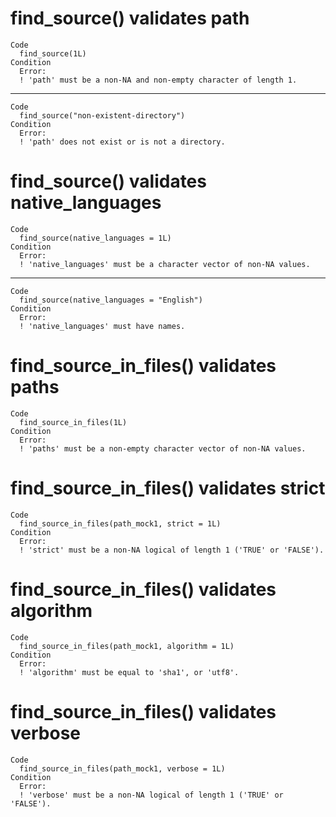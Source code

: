 # find_source() validates path

    Code
      find_source(1L)
    Condition
      Error:
      ! 'path' must be a non-NA and non-empty character of length 1.

---

    Code
      find_source("non-existent-directory")
    Condition
      Error:
      ! 'path' does not exist or is not a directory.

# find_source() validates native_languages

    Code
      find_source(native_languages = 1L)
    Condition
      Error:
      ! 'native_languages' must be a character vector of non-NA values.

---

    Code
      find_source(native_languages = "English")
    Condition
      Error:
      ! 'native_languages' must have names.

# find_source_in_files() validates paths

    Code
      find_source_in_files(1L)
    Condition
      Error:
      ! 'paths' must be a non-empty character vector of non-NA values.

# find_source_in_files() validates strict

    Code
      find_source_in_files(path_mock1, strict = 1L)
    Condition
      Error:
      ! 'strict' must be a non-NA logical of length 1 ('TRUE' or 'FALSE').

# find_source_in_files() validates algorithm

    Code
      find_source_in_files(path_mock1, algorithm = 1L)
    Condition
      Error:
      ! 'algorithm' must be equal to 'sha1', or 'utf8'.

# find_source_in_files() validates verbose

    Code
      find_source_in_files(path_mock1, verbose = 1L)
    Condition
      Error:
      ! 'verbose' must be a non-NA logical of length 1 ('TRUE' or 'FALSE').


